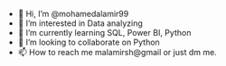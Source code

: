 - 👋 Hi, I’m @mohamedalamir99
- 👀 I’m interested in Data analyzing
- 🌱 I’m currently learning SQL, Power BI, Python
- 💞️ I’m looking to collaborate on Python 
- 📫 How to reach me malamirsh@gmail or just dm me.

<!---
mohamedalamir99/mohamedalamir99 is a ✨ special ✨ repository because its `README.md` (this file) appears on your GitHub profile.
You can click the Preview link to take a look at your changes.
--->

